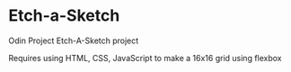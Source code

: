 # Etch-a-Sketch

Odin Project Etch-A-Sketch project

Requires using HTML, CSS, JavaScript to make a 16x16 grid using flexbox